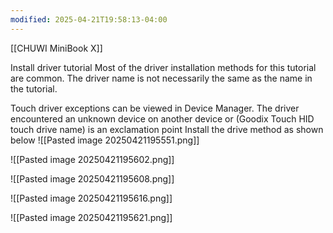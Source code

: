 ```yaml
---
modified: 2025-04-21T19:58:13-04:00
---
```


[[CHUWI MiniBook X]]

Install driver tutorial
Most of the driver installation methods for this tutorial are common. The driver name is not necessarily the same as the name in the tutorial.

Touch driver exceptions can be viewed in Device Manager.
The driver encountered an unknown device on another device or (Goodix Touch HID touch drive name) is an exclamation point
Install the drive method as shown below
![[Pasted image 20250421195551.png]]

![[Pasted image 20250421195602.png]]



![[Pasted image 20250421195608.png]]


![[Pasted image 20250421195616.png]]


![[Pasted image 20250421195621.png]]